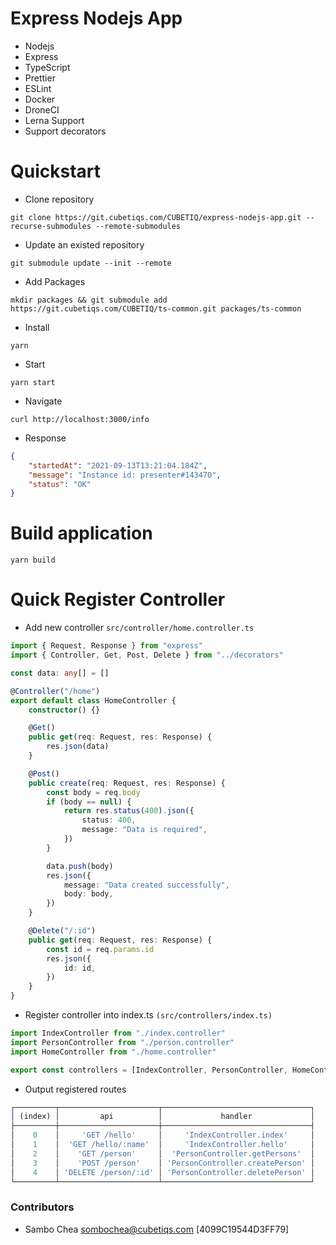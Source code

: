 # Express Nodejs App

-   Nodejs
-   Express
-   TypeScript
-   Prettier
-   ESLint
-   Docker
-   DroneCI
-   Lerna Support
-   Support decorators

# Quickstart

-   Clone repository

```shell
git clone https://git.cubetiqs.com/CUBETIQ/express-nodejs-app.git --recurse-submodules --remote-submodules
```

-   Update an existed repository

```shell
git submodule update --init --remote
```

-   Add Packages

```shell
mkdir packages && git submodule add https://git.cubetiqs.com/CUBETIQ/ts-common.git packages/ts-common
```

-   Install

```shell
yarn
```

-   Start

```shell
yarn start
```

-   Navigate

```shell
curl http://localhost:3000/info
```

-   Response

```json
{
    "startedAt": "2021-09-13T13:21:04.184Z",
    "message": "Instance id: presenter#143470",
    "status": "OK"
}
```

# Build application

```shell
yarn build
```

# Quick Register Controller

-   Add new controller `src/controller/home.controller.ts`

```typescript
import { Request, Response } from "express"
import { Controller, Get, Post, Delete } from "../decorators"

const data: any[] = []

@Controller("/home")
export default class HomeController {
    constructor() {}

    @Get()
    public get(req: Request, res: Response) {
        res.json(data)
    }

    @Post()
    public create(req: Request, res: Response) {
        const body = req.body
        if (body == null) {
            return res.status(400).json({
                status: 400,
                message: "Data is required",
            })
        }

        data.push(body)
        res.json({
            message: "Data created successfully",
            body: body,
        })
    }

    @Delete("/:id")
    public get(req: Request, res: Response) {
        const id = req.params.id
        res.json({
            id: id,
        })
    }
}
```

-   Register controller into index.ts `(src/controllers/index.ts)`

```ts
import IndexController from "./index.controller"
import PersonController from "./person.controller"
import HomeController from "./home.controller"

export const controllers = [IndexController, PersonController, HomeController]
```

-   Output registered routes

```ts
┌─────────┬──────────────────────┬─────────────────────────────────┐
│ (index) │         api          │             handler             │
├─────────┼──────────────────────┼─────────────────────────────────┤
│    0    │     'GET /hello'     │     'IndexController.index'     │
│    1    │  'GET /hello/:name'  │     'IndexController.hello'     │
│    2    │    'GET /person'     │  'PersonController.getPersons'  │
│    3    │    'POST /person'    │ 'PersonController.createPerson' │
│    4    │ 'DELETE /person/:id' │ 'PersonController.deletePerson' │
└─────────┴──────────────────────┴─────────────────────────────────┘
```

### Contributors

-   Sambo Chea <sombochea@cubetiqs.com> [4099C19544D3FF79]
